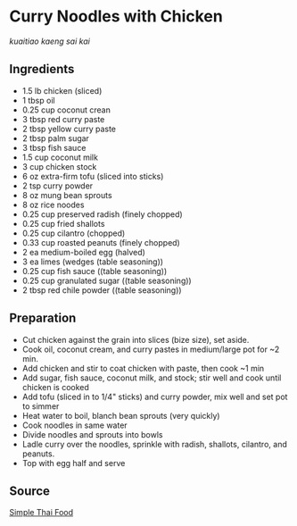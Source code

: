 # Curry Noodles with Chicken

_kuaitiao kaeng sai kai_

## Ingredients

- 1.5 lb chicken (sliced)
- 1 tbsp oil
- 0.25 cup coconut crean
- 3 tbsp red curry paste
- 2 tbsp yellow curry paste
- 2 tbsp palm sugar
- 3 tbsp fish sauce
- 1.5 cup coconut milk
- 3 cup chicken stock
- 6 oz extra-firm tofu (sliced into sticks)
- 2 tsp curry powder
- 8 oz mung bean sprouts
- 8 oz rice noodes
- 0.25 cup preserved radish (finely chopped)
- 0.25 cup fried shallots
- 0.25 cup cilantro (chopped)
- 0.33 cup roasted peanuts (finely chopped)
- 2 ea medium-boiled egg (halved)
- 3 ea limes (wedges (table seasoning))
- 0.25 cup fish sauce ((table seasoning))
- 0.25 cup granulated sugar ((table seasoning))
- 2 tbsp red chile powder ((table seasoning))

## Preparation

- Cut chicken against the grain into slices (bize size), set aside.
- Cook oil, coconut cream, and curry pastes in medium/large pot for ~2 min.
- Add chicken and stir to coat chicken with paste, then cook ~1 min
- Add sugar, fish sauce, coconut milk, and stock; stir well and cook until chicken is cooked
- Add tofu (sliced in to 1/4" sticks) and curry powder, mix well and set pot to simmer
- Heat water to boil, blanch bean sprouts (very quickly)
- Cook noodles in same water
- Divide noodles and sprouts into bowls
- Ladle curry over the noodles, sprinkle with radish, shallots, cilantro, and peanuts.
- Top with egg half and serve

## Source

[Simple Thai Food](https://www.goodreads.com/book/show/18142451-simple-thai-food)
